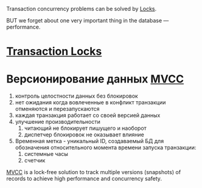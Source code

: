 Transaction concurrency problems can be solved by [Locks](Transaction%20Locks/_Base.md).

BUT we forget about one very important thing in the database — performance.
# [Transaction Locks](Transaction%20Locks/_Base.md)

# Версионирование данных [MVCC](MVCC.md)

1. контроль целостности данных без блокировок
2. нет ожидания когда вовлеченные в конфликт транзакции отменяются и перезапускаются
3. каждая транзакция работает со своей версией данных
4. улучшение производительности
	1. читающий не блокирует пишущего и наоборот
	2. диспетчер блокировок не оказывает влияние 
5. Временная метка - уникальный ID, создаваемый БД для обозначения относительного момента времени запуска транзакции:
	1. системные часы
	2. счетчик

[MVCC](MVCC.md) is a lock-free solution to track multiple versions (snapshots) of records to achieve high performance and concurrency safety.
















